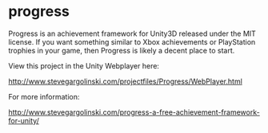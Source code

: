 progress
========

Progress is an achievement framework for Unity3D released under the MIT license. If you want something similar to Xbox achievements or PlayStation trophies in your game, then Progress is likely a decent place to start.

View this project in the Unity Webplayer here:

http://www.stevegargolinski.com/projectfiles/Progress/WebPlayer.html

For more information:

http://www.stevegargolinski.com/progress-a-free-achievement-framework-for-unity/
